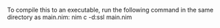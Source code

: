 To compile this to an executable, run the following command in the same directory as main.nim:
nim c -d:ssl main.nim
